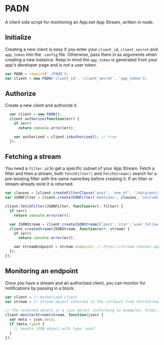 # PADN

A client side script for monitoring an App.net App Stream, written in node.

## Initialize

Creating a new client is easy if you enter your `client_id`, `client_secret` and `app_token` into the `.config` file. Otherwise, pass them in as arguments when creating a new instance. Keep in mind the `app_token` is generated from your app's developer page and is not a user token.

``` javascript
var PADN = require('./PADN');
var client = new PADN('client_id', 'client_secret', 'app_token');
```

## Authorize

Create a new client and authorize it.

``` javascript
  var client = new PADN();
  client.authorize(function(err) {
    if (err)
      return console.error(err);

    var authorized = client.isAuthorized(); // true
  });
```

## Fetching a stream

You need a `filter_id` to get a specific subset of your App Stream. Fetch a filter and then a stream, both `fetchFilter()` and `fetchStream()` search for a pre-existing filter with the same name/key before creating it. If an filter or stream already exist it is returned.

``` javascript
var clauses = [client.createFilterClause('post', 'one_of', '/data/entities/mentions/*/id')];
var JSONFilter = client.createJSONFilter('mentions', clauses, 'include_any');

client.fetchFilter(JSONFilter, function(err, filter) {
  if (err)
    return console.error(err);

  var JSONStream = client.createJSONStream(['post','star','user_follow'], filter.id, JSONStreamKey);
  client.createStream(JSONStream, function(err, stream) {
    if (err)
      return console.error(err);

    var streamEndpoint = stream.endpoint; // https://stream-channel.app.net/channel/...
  });
});
```

## Monitoring an endpoint

Once you have a stream and an authorized client, you can monitor for notifications by passing in a block:

``` javascript
var client = // Authorized client
var stream = // Stream object returned in the callback from fetchStream. Not a JSONStream.

// the returned object is a json object conforming to examples: https://developers.app.net/reference/resources/app-stream/#sample-stream-objects
client.monitorStream(stream, function(json) {
  var meta = json.meta;
  if (meta.type) {
    // handle JSON object with type 'post'
  }
});
```
